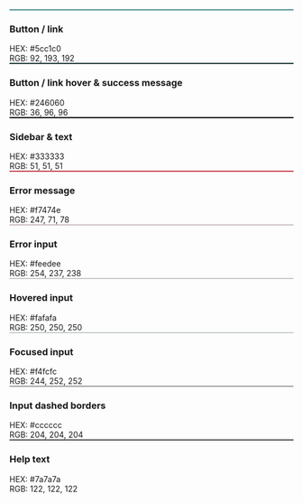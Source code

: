 <div class="swatch">
  <div class="outer">
    <div class="shadow" style="border:1px solid #448e8d;background-color:#52adac;">
      <div class="color" style="background-color:#5cc1c0;"></div>
    </div>
  </div>
  <div class="caption"><h3>Button / link</h3>HEX: #5cc1c0<br />RGB: 92, 193, 192</div>
</div>
<div class="swatch">
  <div class="outer">
    <div class="shadow" style="border:1px solid #112d2d;background-color:#1c4c4c;">
      <div class="color" style="background-color:#246060;"></div>
    </div>
  </div>
  <div class="caption"><h3>Button / link hover & success message</h3>HEX: #246060<br />RGB: 36, 96, 96</div>
</div>
<div class="swatch">
  <div class="outer">
    <div class="shadow" style="border:1px solid #000000;background-color:#1f1f1f;">
      <div class="color" style="background-color:#333333;"></div>
    </div>
  </div>
  <div class="caption"><h3>Sidebar & text</h3>HEX: #333333<br />RGB: 51, 51, 51</div>
</div>
<div class="swatch">
  <div class="outer">
    <div class="shadow" style="border:1px solid #c4383e;background-color:#e34148;">
      <div class="color" style="background-color:#f7474e;"></div>
    </div>
  </div>
  <div class="caption"><h3>Error message</h3>HEX: #f7474e<br />RGB: 247, 71, 78</div>
</div>
<div class="swatch">
  <div class="outer">
    <div class="shadow" style="border:1px solid #cbbdbe;background-color:#eadadb;">
      <div class="color" style="background-color:#feedee;"></div>
    </div>
  </div>
  <div class="caption"><h3>Error input</h3>HEX: #feedee<br />RGB: 254, 237, 238</div>
</div>
<div class="swatch">
  <div class="outer">
    <div class="shadow" style="border:1px solid #c7c7c7;background-color:#e6e6e6;">
      <div class="color" style="background-color:#fafafa;"></div>
    </div>
  </div>
  <div class="caption"><h3>Hovered input</h3>HEX: #fafafa<br />RGB: 250, 250, 250</div>
</div>
<div class="swatch">
  <div class="outer">
    <div class="shadow" style="border:1px solid #c3c9c9;background-color:#e0e8e8;">
      <div class="color" style="background-color:#f4fcfc;"></div>
    </div>
  </div>
  <div class="caption"><h3>Focused input</h3>HEX: #f4fcfc<br />RGB: 244, 252, 252</div>
</div>
<div class="swatch">
  <div class="outer">
    <div class="shadow" style="border:1px solid #999999;background-color:#b8b8b8;">
      <div class="color" style="background-color:#cccccc;"></div>
    </div>
  </div>
  <div class="caption"><h3>Input dashed borders</h3>HEX: #cccccc<br />RGB: 204, 204, 204</div>
</div>
<div class="swatch">
  <div class="outer">
    <div class="shadow" style="border:1px solid #474747;background-color:#666666;">
      <div class="color" style="background-color:#7a7a7a;"></div>
    </div>
  </div>
  <div class="caption"><h3>Help text</h3>HEX: #7a7a7a<br />RGB: 122, 122, 122</div>
</div>
